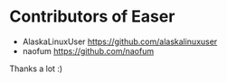Contributors of Easer
======

* AlaskaLinuxUser <https://github.com/alaskalinuxuser>
* naofum <https://github.com/naofum>

Thanks a lot :)

